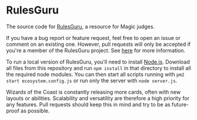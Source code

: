 # RulesGuru
The source code for [RulesGuru](http://rulesguru.net/), a resource for Magic judges.

If you have a bug report or feature request, feel free to open an issue or comment on an existing one. However, pull requests will only be accepted if you're a member of the RulesGuru project. See [here](https://rulesguru.net/get-involved) for more information.

To run a local version of RulesGuru, you'll need to install [Node.js](https://nodejs.org/en/). Download all files from this repository and run `npm install` in that directory to install all the required node modules. You can then start all scripts running with `pm2 start ecosystem.config.js` or run only the server with `node server.js`.

Wizards of the Coast is constantly releasing more cards, often with new layouts or abilities. Scalability and versatility are therefore a high priority for any features. Pull requests should keep this in mind and try to be as future-proof as possible.
